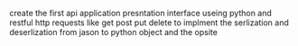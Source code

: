  create the first api application presntation interface useing python and restful http requests like get post put delete to implment the serlization and deserlization from jason to python object and the opsite 
